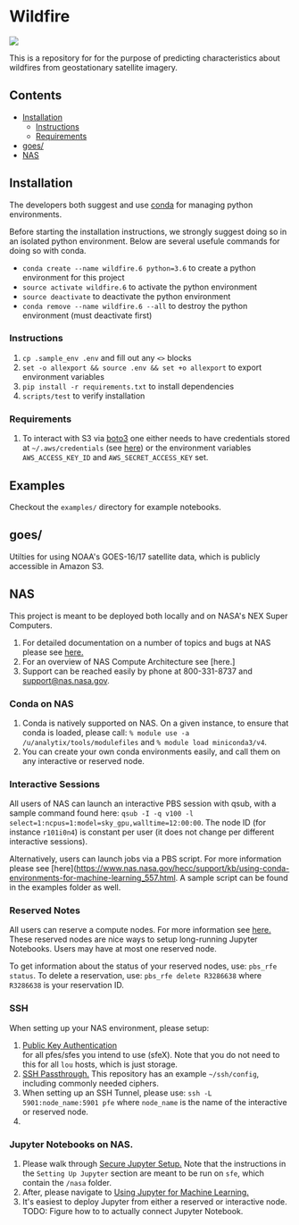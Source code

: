 # Wildfire

![](https://github.com/joyprojects/wildfire/workflows/CI/badge.svg)

This is a repository for for the purpose of predicting characteristics about wildfires from
geostationary satellite imagery.

## Contents

- [Installation](#Installation)
  - [Instructions](#Instructions)
  - [Requirements](#Requirements)
- [goes/](#goes/)
- [NAS](#NAS)

## Installation

The developers both suggest and use [conda](https://www.anaconda.com/distribution/) for
managing python environments.

Before starting the installation instructions, we strongly suggest doing so in an isolated
python environment. Below are several usefule commands for doing so with conda.

- `conda create --name wildfire.6 python=3.6` to create a python environment for this project
- `source activate wildfire.6` to activate the python environment
- `source deactivate` to deactivate the python environment
- `conda remove --name wildfire.6 --all` to destroy the python environment (must deactivate first)

### Instructions

1. `cp .sample_env .env` and fill out any `<>` blocks
1. `set -o allexport && source .env && set +o allexport` to export environment variables
1. `pip install -r requirements.txt` to install dependencies
1. `scripts/test` to verify installation

### Requirements

1. To interact with S3 via [boto3](https://boto3.amazonaws.com/v1/documentation/api/latest/index.html)
one either needs to have credentials stored at `~/.aws/credentials` (see [here](https://boto3.amazonaws.com/v1/documentation/api/latest/guide/configuration.html#shared-credentials-file)) or the environment variables
`AWS_ACCESS_KEY_ID` and `AWS_SECRET_ACCESS_KEY` set.

## Examples

Checkout the `examples/` directory for example notebooks.

## goes/

Utilties for using NOAA's GOES-16/17 satellite data, which is publicly accessible in Amazon S3.

## NAS

This project is meant to be deployed both locally and on NASA's NEX Super Computers.
1. For detailed documentation on a number of topics and bugs at NAS please see [here.](https://www.nas.nasa.gov/hecc/support/kb/)
1. For an overview of NAS Compute Architecture see [here.] 
1. Support can be reached easily by phone at 800-331-8737 and <support@nas.nasa.gov>.

### Conda on NAS

1. Conda is natively supported on NAS. On a given instance, to ensure that conda is loaded, please call:
`% module use -a /u/analytix/tools/modulefiles` and `% module load miniconda3/v4`.
1. You can create your own conda environments easily, and call them on any interactive or reserved node.

### Interactive Sessions

All users of NAS can launch an interactive PBS session with qsub, with a sample command found here:
`qsub -I -q v100 -l select=1:ncpus=1:model=sky_gpu,walltime=12:00:00`. The node ID (for instance `r101i0n4`) is constant 
per user (it does not change per different interactive sessions).

Alternatively, users can launch jobs via a PBS script. For more information please see [here](https://www.nas.nasa.gov/hecc/support/kb/using-conda-environments-for-machine-learning_557.html.
A sample script can be found in the examples folder as well.

### Reserved Notes

All users can reserve a compute nodes. For more information see [here.](https://www.nas.nasa.gov/hecc/support/kb/reserving-a-dedicated-compute-node_556.html)
These reserved nodes are nice ways to setup long-running Jupyter Notebooks. Users may have at most one reserved node.

To get information about the status of your reserved nodes, use: `pbs_rfe status`. 
To delete a reservation, use: `pbs_rfe delete R3286638` where `R3286638` is your reservation ID.

### SSH

When setting up your NAS environment, please setup:

1. [Public Key Authentication](https://www.nas.nasa.gov/hecc/support/kb/setting-up-public-key-authentication_230.html)  
for all pfes/sfes you intend to use (sfeX). Note that you do not need to this for all `lou` hosts, which is just storage.
1. [SSH Passthrough.](https://www.nas.nasa.gov/hecc/support/kb/setting-up-ssh-passthrough_232.html) 
This repository has an example `~/ssh/config`, including commonly needed ciphers.
1. When setting up an SSH Tunnel, please use: `ssh -L 5901:node_name:5901 pfe` where `node_name` is the name of the 
interactive or reserved node.
1. 

### Jupyter Notebooks on NAS.
1. Please walk through [Secure Jupyter Setup.](https://www.nas.nasa.gov/hecc/support/kb/secure-setup-for-using-jupyter-notebook-on-hecc-systems_576.html) 
Note that the instructions in the `Setting Up Jupyter` section are meant to be run on `sfe`, which contain the `/nasa` 
folder.
1. After, please navigate to [Using Jupyter for Machine Learning.](https://www.nas.nasa.gov/hecc/support/kb/using-jupyter-notebook-for-machine-learning_602.html)
1. It's easiest to deploy Jupyter from either a reserved or interactive node.
TODO: Figure how to to actually connect Jupyter Notebook.